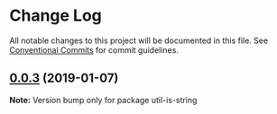 # Change Log

All notable changes to this project will be documented in this file.
See [Conventional Commits](https://conventionalcommits.org) for commit guidelines.

## [0.0.3](https://github.com/forsigner/checkok/compare/util-is-string@0.0.2...util-is-string@0.0.3) (2019-01-07)

**Note:** Version bump only for package util-is-string
